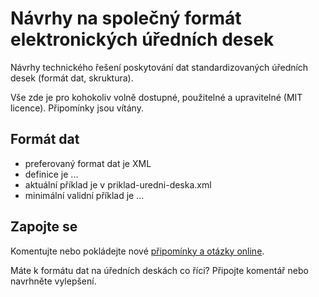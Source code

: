 # Návrhy na společný formát elektronických úředních desek

Návrhy technického řešení poskytování dat standardizovaných úředních desek (formát dat, skruktura).

Vše zde je pro kohokoliv volně dostupné, použitelné a upravitelné (MIT licence). Připomínky jsou vítány.

## Formát dat

- preferovaný format dat je XML
- definice je ...
- aktuální příklad je v priklad-uredni-deska.xml
- minimální validní příklad je ...

## Zapojte se

Komentujte nebo pokládejte nové [připomínky a otázky online](https://github.com/edesky/format_uredni_desky/issues).

Máte k formátu dat na úředních deskách co říci? Připojte komentář nebo navrhněte vylepšení.
